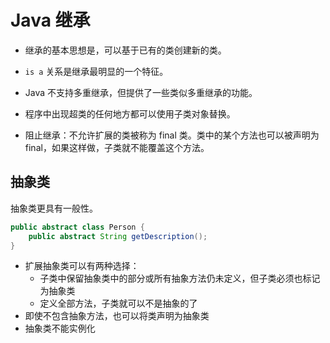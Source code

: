 # Java 继承

- 继承的基本思想是，可以基于已有的类创建新的类。

- `is a` 关系是继承最明显的一个特征。

- Java 不支持多重继承，但提供了一些类似多重继承的功能。

- 程序中出现超类的任何地方都可以使用子类对象替换。

- 阻止继承：不允许扩展的类被称为 final 类。类中的某个方法也可以被声明为 final，如果这样做，子类就不能覆盖这个方法。

## 抽象类

抽象类更具有一般性。

```java
public abstract class Person {
    public abstract String getDescription();
}
```

- 扩展抽象类可以有两种选择：
  - 子类中保留抽象类中的部分或所有抽象方法仍未定义，但子类必须也标记为抽象类
  - 定义全部方法，子类就可以不是抽象的了
- 即使不包含抽象方法，也可以将类声明为抽象类
- 抽象类不能实例化

